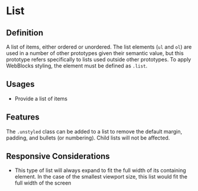 # List

## Definition

A list of items, either ordered or unordered. The list elements (`ul` and `ol`) are used in a number of other
prototypes given their semantic value, but this prototype refers specifically to lists used outside other prototypes.
To apply WebBlocks styling, the element must be defined as `.list`.

## Usages

* Provide a list of items

## Features

The `.unstyled` class can be added to a list to remove the default margin, padding, and bullets (or numbering). Child
lists will not be affected.

## Responsive Considerations

* This type of list will always expand to fit the full width of its containing element. In the case of the smallest
viewport size, this list would fit the full width of the screen